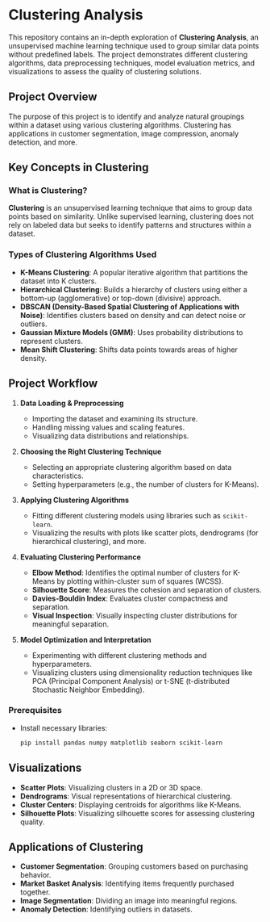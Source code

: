 # Clustering Analysis

This repository contains an in-depth exploration of **Clustering Analysis**, an unsupervised machine learning technique used to group similar data points without predefined labels. The project demonstrates different clustering algorithms, data preprocessing techniques, model evaluation metrics, and visualizations to assess the quality of clustering solutions.

## Project Overview

The purpose of this project is to identify and analyze natural groupings within a dataset using various clustering algorithms. Clustering has applications in customer segmentation, image compression, anomaly detection, and more.

## Key Concepts in Clustering

### What is Clustering?

**Clustering** is an unsupervised learning technique that aims to group data points based on similarity. Unlike supervised learning, clustering does not rely on labeled data but seeks to identify patterns and structures within a dataset.

### Types of Clustering Algorithms Used

- **K-Means Clustering**: A popular iterative algorithm that partitions the dataset into K clusters.
- **Hierarchical Clustering**: Builds a hierarchy of clusters using either a bottom-up (agglomerative) or top-down (divisive) approach.
- **DBSCAN (Density-Based Spatial Clustering of Applications with Noise)**: Identifies clusters based on density and can detect noise or outliers.
- **Gaussian Mixture Models (GMM)**: Uses probability distributions to represent clusters.
- **Mean Shift Clustering**: Shifts data points towards areas of higher density.

## Project Workflow

1. **Data Loading & Preprocessing**
   - Importing the dataset and examining its structure.
   - Handling missing values and scaling features.
   - Visualizing data distributions and relationships.

2. **Choosing the Right Clustering Technique**
   - Selecting an appropriate clustering algorithm based on data characteristics.
   - Setting hyperparameters (e.g., the number of clusters for K-Means).

3. **Applying Clustering Algorithms**
   - Fitting different clustering models using libraries such as `scikit-learn`.
   - Visualizing the results with plots like scatter plots, dendrograms (for hierarchical clustering), and more.

4. **Evaluating Clustering Performance**
   - **Elbow Method**: Identifies the optimal number of clusters for K-Means by plotting within-cluster sum of squares (WCSS).
   - **Silhouette Score**: Measures the cohesion and separation of clusters.
   - **Davies-Bouldin Index**: Evaluates cluster compactness and separation.
   - **Visual Inspection**: Visually inspecting cluster distributions for meaningful separation.

5. **Model Optimization and Interpretation**
   - Experimenting with different clustering methods and hyperparameters.
   - Visualizing clusters using dimensionality reduction techniques like PCA (Principal Component Analysis) or t-SNE (t-distributed Stochastic Neighbor Embedding).


### Prerequisites

- Install necessary libraries:
  ```bash
  pip install pandas numpy matplotlib seaborn scikit-learn
  ```


## Visualizations

- **Scatter Plots**: Visualizing clusters in a 2D or 3D space.
- **Dendrograms**: Visual representations of hierarchical clustering.
- **Cluster Centers**: Displaying centroids for algorithms like K-Means.
- **Silhouette Plots**: Visualizing silhouette scores for assessing clustering quality.

## Applications of Clustering

- **Customer Segmentation**: Grouping customers based on purchasing behavior.
- **Market Basket Analysis**: Identifying items frequently purchased together.
- **Image Segmentation**: Dividing an image into meaningful regions.
- **Anomaly Detection**: Identifying outliers in datasets.

